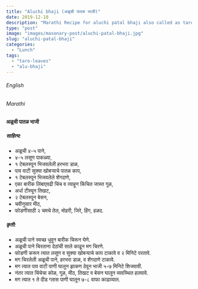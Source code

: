 ```yaml
---
title: "Aluchi bhaji (अळूची पातळ भाजी)"
date: 2019-12-10
description: "Marathi Recipe for aluchi patal bhaji also called as taro leaves bhaji"
type: "post"
image: "images/masonary-post/aluchi-patal-bhaji.jpg"
slug: "aluchi-patal-bhaji"
categories: 
  - "Lunch"
tags:
  - "taro-leaves"
  - "alu-bhaji"
---
```


###### English








###### Marathi




#### अळूची पातळ भाजी



##### साहित्य: 


- अळूची ४-५ पाने, 
- ४-५ लसूण पाकळ्या, 
- १ टेबलस्पून भिजवलेली हरभरा डाळ, 
- पाव वाटी सुक्या खोबऱ्याचे पातळ काप,
- १ टेबलस्पून भिजवलेले शेंगदाणे, 
- एका बारीक लिंबाएवढी चिंच व त्याहून किंचित जास्त गूळ,
- अर्धा टीस्पून तिखट,
- २ टेबलस्पून बेसन,
- चवीनुसार मीठ,
- फोडणीसाठी २ चमचे तेल, मोहरी, जिरे, हिंग, हळद. 



##### कृती:


- अळूची पाने स्वच्छ धुवून बारीक चिरून घेणे.
- अळूची पाने चिरताना देठांची साले काढून मग चिरणे.
- फोडणी करून त्यात लसूण व सुक्या खोबऱ्याचे काप टाकावे व २ मिनिटे परतावे.
- मग चिरलेली अळूची पाने, हरभरा डाळ, व शेंगदाणे टाकावे.
- मग त्यात पाव वाटी पाणी घालून झाकण ठेवून भाजी ५-७ मिनिटे शिजवावी.
- नंतर त्यात चिंचेचा कोळ, गूळ, मीठ, तिखट व बेसन घालून व्यवस्थित हलवावे.
- मग त्यात १ ते दीड ग्लास पाणी घालून ७-८ वाफा काढाव्यात.
